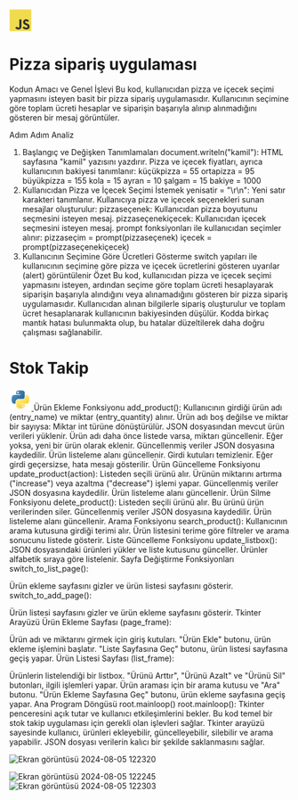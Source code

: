 <a href="https://developer.mozilla.org/en-US/docs/Web/JavaScript" target="_blank" rel="noreferrer"> 
        <img src="https://raw.githubusercontent.com/devicons/devicon/master/icons/javascript/javascript-original.svg" alt="javascript" width="40" height="40"/> 
    </a> 
    <h1>Pizza sipariş uygulaması</h1>
Kodun Amacı ve Genel İşlevi
Bu kod, kullanıcıdan pizza ve içecek seçimi yapmasını isteyen basit bir pizza sipariş uygulamasıdır. Kullanıcının seçimine göre toplam ücreti hesaplar ve siparişin başarıyla alınıp alınmadığını gösteren bir mesaj görüntüler.

Adım Adım Analiz
1. Başlangıç ve Değişken Tanımlamaları
document.writeln("kamil"): HTML sayfasına "kamil" yazısını yazdırır.
Pizza ve içecek fiyatları, ayrıca kullanıcının bakiyesi tanımlanır:
küçükpizza = 55
ortapizza = 95
büyükpizza = 155
kola = 15
ayran = 10
şalgam = 15
bakiye = 1000
2. Kullanıcıdan Pizza ve İçecek Seçimi İstemek
yenisatir = "\r\n": Yeni satır karakteri tanımlanır.
Kullanıcıya pizza ve içecek seçenekleri sunan mesajlar oluşturulur:
pizzaseçenek: Kullanıcıdan pizza boyutunu seçmesini isteyen mesaj.
pizzaseçenekiçecek: Kullanıcıdan içecek seçmesini isteyen mesaj.
prompt fonksiyonları ile kullanıcıdan seçimler alınır:
pizzaseçim = prompt(pizzaseçenek)
içecek = prompt(pizzaseçenekiçecek)
3. Kullanıcının Seçimine Göre Ücretleri Gösterme
switch yapıları ile kullanıcının seçimine göre pizza ve içecek ücretlerini gösteren uyarılar (alert) görüntülenir
Özet
Bu kod, kullanıcıdan pizza ve içecek seçimi yapmasını isteyen, ardından seçime göre toplam ücreti hesaplayarak siparişin başarıyla alındığını veya alınamadığını gösteren bir pizza sipariş uygulamasıdır. Kullanıcıdan alınan bilgilerle sipariş oluşturulur ve toplam ücret hesaplanarak kullanıcının bakiyesinden düşülür. Kodda birkaç mantık hatası bulunmakta olup, bu hatalar düzeltilerek daha doğru çalışması sağlanabilir.

<h1>Stok Takip</h1>
 <a href="https://www.python.org" target="_blank" rel="noreferrer"> 
        <img src="https://raw.githubusercontent.com/devicons/devicon/master/icons/python/python-original.svg" alt="python" width="40" height="40"/> 
    </a> 
Ürün Ekleme Fonksiyonu
add_product():
Kullanıcının girdiği ürün adı (entry_name) ve miktar (entry_quantity) alınır.
Ürün adı boş değilse ve miktar bir sayıysa:
Miktar int türüne dönüştürülür.
JSON dosyasından mevcut ürün verileri yüklenir.
Ürün adı daha önce listede varsa, miktarı güncellenir. Eğer yoksa, yeni bir ürün olarak eklenir.
Güncellenmiş veriler JSON dosyasına kaydedilir.
Ürün listeleme alanı güncellenir.
Girdi kutuları temizlenir.
Eğer girdi geçersizse, hata mesajı gösterilir.
Ürün Güncelleme Fonksiyonu
update_product(action):
Listeden seçili ürünü alır.
Ürünün miktarını artırma ("increase") veya azaltma ("decrease") işlemi yapar.
Güncellenmiş veriler JSON dosyasına kaydedilir.
Ürün listeleme alanı güncellenir.
Ürün Silme Fonksiyonu
delete_product():
Listeden seçili ürünü alır.
Bu ürünü ürün verilerinden siler.
Güncellenmiş veriler JSON dosyasına kaydedilir.
Ürün listeleme alanı güncellenir.
Arama Fonksiyonu
search_product():
Kullanıcının arama kutusuna girdiği terimi alır.
Ürün listesini terime göre filtreler ve arama sonucunu listede gösterir.
Liste Güncelleme Fonksiyonu
update_listbox():
JSON dosyasındaki ürünleri yükler ve liste kutusunu günceller.
Ürünler alfabetik sıraya göre listelenir.
Sayfa Değiştirme Fonksiyonları
switch_to_list_page():

Ürün ekleme sayfasını gizler ve ürün listesi sayfasını gösterir.
switch_to_add_page():

Ürün listesi sayfasını gizler ve ürün ekleme sayfasını gösterir.
Tkinter Arayüzü
Ürün Ekleme Sayfası (page_frame):

Ürün adı ve miktarını girmek için giriş kutuları.
"Ürün Ekle" butonu, ürün ekleme işlemini başlatır.
"Liste Sayfasına Geç" butonu, ürün listesi sayfasına geçiş yapar.
Ürün Listesi Sayfası (list_frame):

Ürünlerin listelendiği bir listbox.
"Ürünü Arttır", "Ürünü Azalt" ve "Ürünü Sil" butonları, ilgili işlemleri yapar.
Ürün araması için bir arama kutusu ve "Ara" butonu.
"Ürün Ekleme Sayfasına Geç" butonu, ürün ekleme sayfasına geçiş yapar.
Ana Program Döngüsü
root.mainloop()
root.mainloop(): Tkinter penceresini açık tutar ve kullanıcı etkileşimlerini bekler.
Bu kod temel bir stok takip uygulaması için gerekli olan işlevleri sağlar. Tkinter arayüzü sayesinde kullanıcı, ürünleri ekleyebilir, güncelleyebilir, silebilir ve arama yapabilir. JSON dosyası verilerin kalıcı bir şekilde saklanmasını sağlar.

![Ekran görüntüsü 2024-08-05 122320](https://github.com/user-attachments/assets/18aee097-9b9a-432d-b2c4-00be97b1e6d8)

![Ekran görüntüsü 2024-08-05 122245](https://github.com/user-attachments/assets/1f774dbf-3d63-460a-a49a-a5842ef7a603)
![Ekran görüntüsü 2024-08-05 122303](https://github.com/user-attachments/assets/a948f787-f51c-419f-9610-f7d41a3c8bda)



